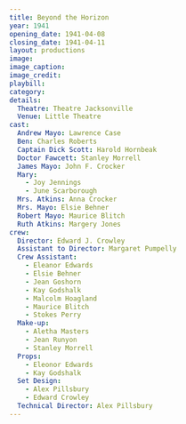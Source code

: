```yaml
---
title: Beyond the Horizon
year: 1941
opening_date: 1941-04-08
closing_date: 1941-04-11
layout: productions
image:
image_caption:
image_credit:
playbill: 
category: 
details:
  Theatre: Theatre Jacksonville
  Venue: Little Theatre
cast:
  Andrew Mayo: Lawrence Case
  Ben: Charles Roberts
  Captain Dick Scott: Harold Hornbeak
  Doctor Fawcett: Stanley Morrell
  James Mayo: John F. Crocker
  Mary: 
    - Joy Jennings
    - June Scarborough
  Mrs. Atkins: Anna Crocker
  Mrs. Mayo: Elsie Behner
  Robert Mayo: Maurice Blitch
  Ruth Atkins: Margery Jones
crew:
  Director: Edward J. Crowley
  Assistant to Director: Margaret Pumpelly
  Crew Assistant: 
    - Eleanor Edwards
    - Elsie Behner
    - Jean Goshorn
    - Kay Godshalk
    - Malcolm Hoagland
    - Maurice Blitch
    - Stokes Perry
  Make-up: 
    - Aletha Masters
    - Jean Runyon
    - Stanley Morrell
  Props: 
    - Eleonor Edwards
    - Kay Godshalk
  Set Design: 
    - Alex Pillsbury
    - Edward Crowley
  Technical Director: Alex Pillsbury
---
```

